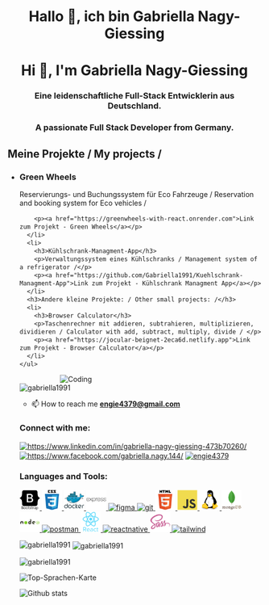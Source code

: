 
<h1 align="center">Hallo 👋, ich bin Gabriella Nagy-Giessing</h1>
<h1 align="center">Hi 👋, I'm Gabriella Nagy-Giessing</h1>

<h3 align="center">Eine leidenschaftliche Full-Stack Entwicklerin aus Deutschland.</h3>
<h3 align="center">A passionate Full Stack Developer from Germany.</h3>


 <h2>Meine Projekte / My projects /</h2>
    <ul>
      <li>
        <h3>Green Wheels</h3>
        <p>Reservierungs- und Buchungssystem für Eco Fahrzeuge / Reservation and booking system for Eco vehicles /</p>
        
        <p><a href="https://greenwheels-with-react.onrender.com">Link zum Projekt - Green Wheels</a></p>
      </li>
      <li>
        <h3>Kühlschrank-Managment-App</h3>
        <p>Verwaltungssystem eines Kühlschranks / Management system of a refrigerator /</p>
        <p><a href="https://github.com/Gabriella1991/Kuehlschrank-Managment-App">Link zum Projekt - Kühlschrank Managment App</a></p>
      </li>
      <h3>Andere kleine Projekte: / Other small projects: /</h3>
      <li>
        <h3>Browser Calculator</h3>
        <p>Taschenrechner mit addieren, subtrahieren, multiplizieren, dividieren / Calculator with add, subtract, multiply, divide / </p>
        <p><a href="https://jocular-beignet-2eca6d.netlify.app">Link zum Projekt - Browser Calculator</a></p>
      </li>
    </ul>




 <img align="right"  alt="Coding" width="400" src="https://media1.giphy.com/media/MGdfeiKtEiEPS/giphy.gif?cid=ecf05e47ivvh8o6ouf36rp1k1c0wxior1khwpl6k5c64zt0t&ep=v1_gifs_related&rid=giphy.gif&ct=g" />

<p align="left"> <img src="https://komarev.com/ghpvc/?username=gabriella1991&label=Profile%20views&color=0e75b6&style=flat" alt="gabriella1991" /> </p>



- 📫 How to reach me **engie4379@gmail.com**

<h3 align="left">Connect with me:</h3>
<p align="left">

<a href="https://linkedin.com/in/gabriella-nagy-giessing-473b70260/" target="blank"><img align="center" src="https://raw.githubusercontent.com/rahuldkjain/github-profile-readme-generator/master/src/images/icons/Social/linked-in-alt.svg" alt="https://www.linkedin.com/in/gabriella-nagy-giessing-473b70260/" height="30" width="40" /></a>
<a href="https://www.facebook.com/gabriella.nagy.144/" target="blank"><img align="center" src="https://raw.githubusercontent.com/rahuldkjain/github-profile-readme-generator/master/src/images/icons/Social/facebook.svg" alt="https://www.facebook.com/gabriella.nagy.144/" height="30" width="40" /></a>
 <a href="https://twitter.com/engie4379" target="blank"><img align="center" src="https://raw.githubusercontent.com/rahuldkjain/github-profile-readme-generator/master/src/images/icons/Social/twitter.svg" alt="engie4379" height="30" width="40" /></a>
</p>

<h3 align="left">Languages and Tools:</h3>
<p align="left"> <a href="https://getbootstrap.com" target="_blank" rel="noreferrer"> <img src="https://raw.githubusercontent.com/devicons/devicon/master/icons/bootstrap/bootstrap-plain-wordmark.svg" alt="bootstrap" width="40" height="40"/> </a> <a href="https://www.w3schools.com/css/" target="_blank" rel="noreferrer"> <img src="https://raw.githubusercontent.com/devicons/devicon/master/icons/css3/css3-original-wordmark.svg" alt="css3" width="40" height="40"/> </a> <a href="https://www.docker.com/" target="_blank" rel="noreferrer"> <img src="https://raw.githubusercontent.com/devicons/devicon/master/icons/docker/docker-original-wordmark.svg" alt="docker" width="40" height="40"/> </a> <a href="https://expressjs.com" target="_blank" rel="noreferrer"> <img src="https://raw.githubusercontent.com/devicons/devicon/master/icons/express/express-original-wordmark.svg" alt="express" width="40" height="40"/> </a> <a href="https://www.figma.com/" target="_blank" rel="noreferrer"> <img src="https://www.vectorlogo.zone/logos/figma/figma-icon.svg" alt="figma" width="40" height="40"/> </a> <a href="https://git-scm.com/" target="_blank" rel="noreferrer"> <img src="https://www.vectorlogo.zone/logos/git-scm/git-scm-icon.svg" alt="git" width="40" height="40"/> </a> <a href="https://www.w3.org/html/" target="_blank" rel="noreferrer"> <img src="https://raw.githubusercontent.com/devicons/devicon/master/icons/html5/html5-original-wordmark.svg" alt="html5" width="40" height="40"/> </a> <a href="https://developer.mozilla.org/en-US/docs/Web/JavaScript" target="_blank" rel="noreferrer"> <img src="https://raw.githubusercontent.com/devicons/devicon/master/icons/javascript/javascript-original.svg" alt="javascript" width="40" height="40"/> </a> <a href="https://www.linux.org/" target="_blank" rel="noreferrer"> <img src="https://raw.githubusercontent.com/devicons/devicon/master/icons/linux/linux-original.svg" alt="linux" width="40" height="40"/> </a> <a href="https://www.mongodb.com/" target="_blank" rel="noreferrer"> <img src="https://raw.githubusercontent.com/devicons/devicon/master/icons/mongodb/mongodb-original-wordmark.svg" alt="mongodb" width="40" height="40"/> </a> <a href="https://nodejs.org" target="_blank" rel="noreferrer"> <img src="https://raw.githubusercontent.com/devicons/devicon/master/icons/nodejs/nodejs-original-wordmark.svg" alt="nodejs" width="40" height="40"/> </a> <a href="https://postman.com" target="_blank" rel="noreferrer"> <img src="https://www.vectorlogo.zone/logos/getpostman/getpostman-icon.svg" alt="postman" width="40" height="40"/> </a> <a href="https://reactjs.org/" target="_blank" rel="noreferrer"> <img src="https://raw.githubusercontent.com/devicons/devicon/master/icons/react/react-original-wordmark.svg" alt="react" width="40" height="40"/> </a> <a href="https://reactnative.dev/" target="_blank" rel="noreferrer"> <img src="https://reactnative.dev/img/header_logo.svg" alt="reactnative" width="40" height="40"/> </a> <a href="https://sass-lang.com" target="_blank" rel="noreferrer"> <img src="https://raw.githubusercontent.com/devicons/devicon/master/icons/sass/sass-original.svg" alt="sass" width="40" height="40"/> </a> <a href="https://tailwindcss.com/" target="_blank" rel="noreferrer"> <img src="https://www.vectorlogo.zone/logos/tailwindcss/tailwindcss-icon.svg" alt="tailwind" width="40" height="40"/> </a> </p>

<p><img align="left" src="https://github-readme-stats.vercel.app/api/top-langs?username=gabriella1991&show_icons=true&locale=en&layout=compact" alt="gabriella1991" /></p>

<p>&nbsp;<img align="center" src="https://github-readme-stats.vercel.app/api?username=gabriella1991&show_icons=true&locale=en" alt="gabriella1991" /></p>

<p><img align="center" src="https://github-readme-streak-stats.herokuapp.com/?user=gabriella1991&" alt="gabriella1991" /></p>


 
![Top-Sprachen-Karte](https://github-readme-stats.vercel.app/api/top-langs/?username=Gabriella1991&layout=compact)

![Github stats]( https://github-readme-stats.vercel.app/api?username=Gabriella1991&theme=highcontrast&show_icons=true&count_private=true )

<!--
**Gabriella1991/Gabriella1991** is a ✨ _special_ ✨ repository because its `README.md` (this file) appears on your GitHub profile.

Here are some ideas to get you started:

- 🔭 I’m currently working on ...
- 🌱 I’m currently learning ...
- 👯 I’m looking to collaborate on ...
- 🤔 I’m looking for help with ...
- 💬 Ask me about ...
- 📫 How to reach me: Xing Profil : https://www.xing.com/profile/Gabriella_NagyGiessing/cv
- 😄 Pronouns: ...
- ⚡ Fun fact: ...
-->
